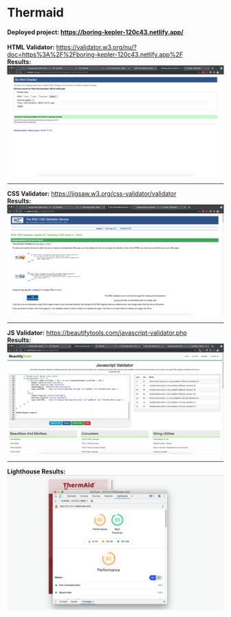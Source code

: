 # Thermaid

#### Deployed project: https://boring-kepler-120c43.netlify.app/

<strong>HTML Validator:</strong> https://validator.w3.org/nu/?doc=https%3A%2F%2Fboring-kepler-120c43.netlify.app%2F
<br>
<strong>Results:</strong> ![HTML Validator Results](assets/validators/html.png)

<hr>

<strong>CSS Validator:</strong> https://jigsaw.w3.org/css-validator/validator
<br>
<strong>Results:</strong> ![CSS Validator Results](assets/validators/css.png)

<hr>

<strong>JS Validator:</strong> https://beautifytools.com/javascript-validator.php
<br>
<strong>Results:</strong> ![JS Validator Results](assets/validators/js.png)

<hr>

<strong>Lighthouse Results:</strong> ![Lighthouse](assets/validators/lighthouse.png)

